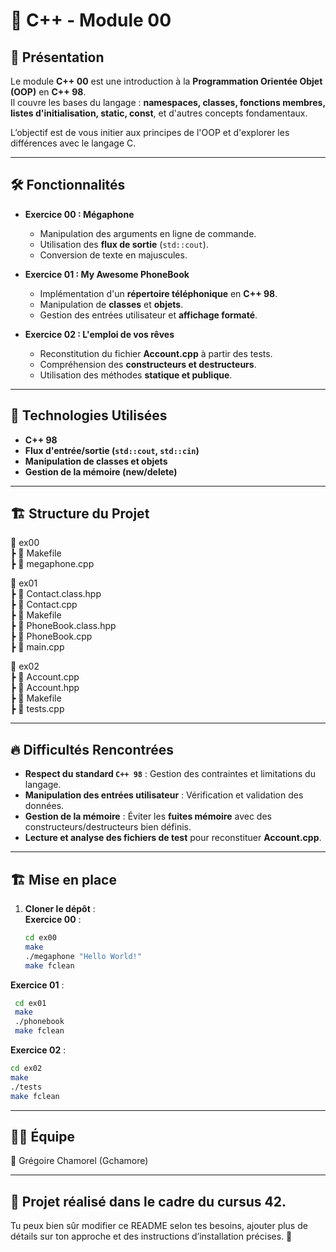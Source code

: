 # 🚀 C++ - Module 00

## 📝 Présentation

Le module **C++ 00** est une introduction à la **Programmation Orientée Objet (OOP)** en **C++ 98**.  
Il couvre les bases du langage : **namespaces, classes, fonctions membres, listes d'initialisation, static, const**, et d'autres concepts fondamentaux.  

L’objectif est de vous initier aux principes de l'OOP et d'explorer les différences avec le langage C.

---

## 🛠️ Fonctionnalités

- **Exercice 00 : Mégaphone**
  - Manipulation des arguments en ligne de commande.
  - Utilisation des **flux de sortie** (`std::cout`).
  - Conversion de texte en majuscules.

- **Exercice 01 : My Awesome PhoneBook**
  - Implémentation d'un **répertoire téléphonique** en **C++ 98**.
  - Manipulation de **classes** et **objets**.
  - Gestion des entrées utilisateur et **affichage formaté**.

- **Exercice 02 : L'emploi de vos rêves**
  - Reconstitution du fichier **Account.cpp** à partir des tests.
  - Compréhension des **constructeurs et destructeurs**.
  - Utilisation des méthodes **statique et publique**.

---

## 📌 Technologies Utilisées

- **C++ 98**  
- **Flux d'entrée/sortie (`std::cout`, `std::cin`)**  
- **Manipulation de classes et objets**  
- **Gestion de la mémoire (new/delete)**  

---

## 🏗️ Structure du Projet

📂 ex00  
 ┣ 📜 Makefile  
 ┣ 📜 megaphone.cpp  

📂 ex01  
 ┣ 📜 Contact.class.hpp  
 ┣ 📜 Contact.cpp  
 ┣ 📜 Makefile  
 ┣ 📜 PhoneBook.class.hpp  
 ┣ 📜 PhoneBook.cpp  
 ┣ 📜 main.cpp  

📂 ex02  
 ┣ 📜 Account.cpp  
 ┣ 📜 Account.hpp  
 ┣ 📜 Makefile  
 ┣ 📜 tests.cpp    

---

## 🔥 Difficultés Rencontrées

- **Respect du standard `C++ 98`** : Gestion des contraintes et limitations du langage.  
- **Manipulation des entrées utilisateur** : Vérification et validation des données.  
- **Gestion de la mémoire** : Éviter les **fuites mémoire** avec des constructeurs/destructeurs bien définis.  
- **Lecture et analyse des fichiers de test** pour reconstituer **Account.cpp**.  

---

## 🏗️ Mise en place

1. **Cloner le dépôt** :  
**Exercice 00** : 
   ```bash
   cd ex00
   make
   ./megaphone "Hello World!"
   make fclean
   ```

**Exercice 01** :
  ```bash
   cd ex01
   make
   ./phonebook
   make fclean
   ```

**Exercice 02** :
   ```bash
   cd ex02
   make
   ./tests
   make fclean
   ```

---

## 👨‍💻 Équipe  

👤 Grégoire Chamorel (Gchamore)  

---

## 📜 Projet réalisé dans le cadre du cursus 42.  

Tu peux bien sûr modifier ce README selon tes besoins, ajouter plus de détails sur ton approche et des instructions d’installation précises. 🚀  
